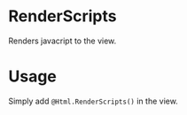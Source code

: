RenderScripts
=============

Renders javacript to the view.

Usage
=====

Simply add `@Html.RenderScripts()` in the view.
